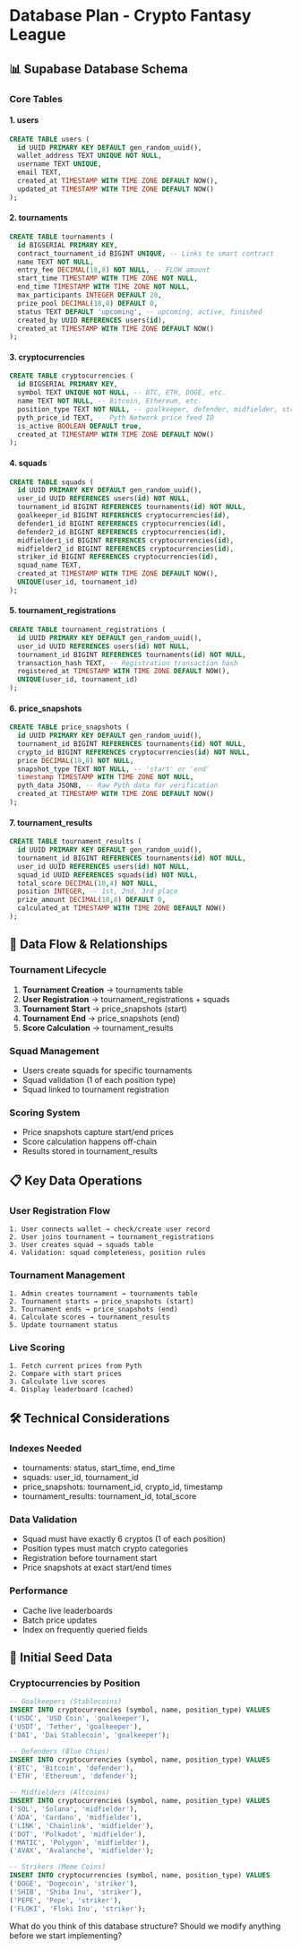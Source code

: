 # Database Plan - Crypto Fantasy League

## 📊 Supabase Database Schema

### Core Tables

#### 1. users
```sql
CREATE TABLE users (
  id UUID PRIMARY KEY DEFAULT gen_random_uuid(),
  wallet_address TEXT UNIQUE NOT NULL,
  username TEXT UNIQUE,
  email TEXT,
  created_at TIMESTAMP WITH TIME ZONE DEFAULT NOW(),
  updated_at TIMESTAMP WITH TIME ZONE DEFAULT NOW()
);
```

#### 2. tournaments
```sql
CREATE TABLE tournaments (
  id BIGSERIAL PRIMARY KEY,
  contract_tournament_id BIGINT UNIQUE, -- Links to smart contract
  name TEXT NOT NULL,
  entry_fee DECIMAL(18,8) NOT NULL, -- FLOW amount
  start_time TIMESTAMP WITH TIME ZONE NOT NULL,
  end_time TIMESTAMP WITH TIME ZONE NOT NULL,
  max_participants INTEGER DEFAULT 20,
  prize_pool DECIMAL(18,8) DEFAULT 0,
  status TEXT DEFAULT 'upcoming', -- upcoming, active, finished
  created_by UUID REFERENCES users(id),
  created_at TIMESTAMP WITH TIME ZONE DEFAULT NOW()
);
```

#### 3. cryptocurrencies
```sql
CREATE TABLE cryptocurrencies (
  id BIGSERIAL PRIMARY KEY,
  symbol TEXT UNIQUE NOT NULL, -- BTC, ETH, DOGE, etc.
  name TEXT NOT NULL, -- Bitcoin, Ethereum, etc.
  position_type TEXT NOT NULL, -- goalkeeper, defender, midfielder, striker
  pyth_price_id TEXT, -- Pyth Network price feed ID
  is_active BOOLEAN DEFAULT true,
  created_at TIMESTAMP WITH TIME ZONE DEFAULT NOW()
);
```

#### 4. squads
```sql
CREATE TABLE squads (
  id UUID PRIMARY KEY DEFAULT gen_random_uuid(),
  user_id UUID REFERENCES users(id) NOT NULL,
  tournament_id BIGINT REFERENCES tournaments(id) NOT NULL,
  goalkeeper_id BIGINT REFERENCES cryptocurrencies(id),
  defender1_id BIGINT REFERENCES cryptocurrencies(id),
  defender2_id BIGINT REFERENCES cryptocurrencies(id),
  midfielder1_id BIGINT REFERENCES cryptocurrencies(id),
  midfielder2_id BIGINT REFERENCES cryptocurrencies(id),
  striker_id BIGINT REFERENCES cryptocurrencies(id),
  squad_name TEXT,
  created_at TIMESTAMP WITH TIME ZONE DEFAULT NOW(),
  UNIQUE(user_id, tournament_id)
);
```

#### 5. tournament_registrations
```sql
CREATE TABLE tournament_registrations (
  id UUID PRIMARY KEY DEFAULT gen_random_uuid(),
  user_id UUID REFERENCES users(id) NOT NULL,
  tournament_id BIGINT REFERENCES tournaments(id) NOT NULL,
  transaction_hash TEXT, -- Registration transaction hash
  registered_at TIMESTAMP WITH TIME ZONE DEFAULT NOW(),
  UNIQUE(user_id, tournament_id)
);
```

#### 6. price_snapshots
```sql
CREATE TABLE price_snapshots (
  id UUID PRIMARY KEY DEFAULT gen_random_uuid(),
  tournament_id BIGINT REFERENCES tournaments(id) NOT NULL,
  crypto_id BIGINT REFERENCES cryptocurrencies(id) NOT NULL,
  price DECIMAL(18,8) NOT NULL,
  snapshot_type TEXT NOT NULL, -- 'start' or 'end'
  timestamp TIMESTAMP WITH TIME ZONE NOT NULL,
  pyth_data JSONB, -- Raw Pyth data for verification
  created_at TIMESTAMP WITH TIME ZONE DEFAULT NOW()
);
```

#### 7. tournament_results
```sql
CREATE TABLE tournament_results (
  id UUID PRIMARY KEY DEFAULT gen_random_uuid(),
  tournament_id BIGINT REFERENCES tournaments(id) NOT NULL,
  user_id UUID REFERENCES users(id) NOT NULL,
  squad_id UUID REFERENCES squads(id) NOT NULL,
  total_score DECIMAL(10,4) NOT NULL,
  position INTEGER, -- 1st, 2nd, 3rd place
  prize_amount DECIMAL(18,8) DEFAULT 0,
  calculated_at TIMESTAMP WITH TIME ZONE DEFAULT NOW()
);
```

## 🔄 Data Flow & Relationships

### Tournament Lifecycle
1. **Tournament Creation** → tournaments table
2. **User Registration** → tournament_registrations + squads
3. **Tournament Start** → price_snapshots (start)
4. **Tournament End** → price_snapshots (end)
5. **Score Calculation** → tournament_results

### Squad Management
- Users create squads for specific tournaments
- Squad validation (1 of each position type)
- Squad linked to tournament registration

### Scoring System
- Price snapshots capture start/end prices
- Score calculation happens off-chain
- Results stored in tournament_results

## 📋 Key Data Operations

### User Registration Flow
```
1. User connects wallet → check/create user record
2. User joins tournament → tournament_registrations
3. User creates squad → squads table
4. Validation: squad completeness, position rules
```

### Tournament Management
```
1. Admin creates tournament → tournaments table
2. Tournament starts → price_snapshots (start)
3. Tournament ends → price_snapshots (end)
4. Calculate scores → tournament_results
5. Update tournament status
```

### Live Scoring
```
1. Fetch current prices from Pyth
2. Compare with start prices
3. Calculate live scores
4. Display leaderboard (cached)
```

## 🛠️ Technical Considerations

### Indexes Needed
- tournaments: status, start_time, end_time
- squads: user_id, tournament_id
- price_snapshots: tournament_id, crypto_id, timestamp
- tournament_results: tournament_id, total_score

### Data Validation
- Squad must have exactly 6 cryptos (1 of each position)
- Position types must match crypto categories
- Registration before tournament start
- Price snapshots at exact start/end times

### Performance
- Cache live leaderboards
- Batch price updates
- Index on frequently queried fields

## 🎯 Initial Seed Data

### Cryptocurrencies by Position
```sql
-- Goalkeepers (Stablecoins)
INSERT INTO cryptocurrencies (symbol, name, position_type) VALUES
('USDC', 'USD Coin', 'goalkeeper'),
('USDT', 'Tether', 'goalkeeper'),
('DAI', 'Dai Stablecoin', 'goalkeeper');

-- Defenders (Blue Chips)
INSERT INTO cryptocurrencies (symbol, name, position_type) VALUES
('BTC', 'Bitcoin', 'defender'),
('ETH', 'Ethereum', 'defender');

-- Midfielders (Altcoins)
INSERT INTO cryptocurrencies (symbol, name, position_type) VALUES
('SOL', 'Solana', 'midfielder'),
('ADA', 'Cardano', 'midfielder'),
('LINK', 'Chainlink', 'midfielder'),
('DOT', 'Polkadot', 'midfielder'),
('MATIC', 'Polygon', 'midfielder'),
('AVAX', 'Avalanche', 'midfielder');

-- Strikers (Meme Coins)
INSERT INTO cryptocurrencies (symbol, name, position_type) VALUES
('DOGE', 'Dogecoin', 'striker'),
('SHIB', 'Shiba Inu', 'striker'),
('PEPE', 'Pepe', 'striker'),
('FLOKI', 'Floki Inu', 'striker');
```

What do you think of this database structure? Should we modify anything before we start implementing?